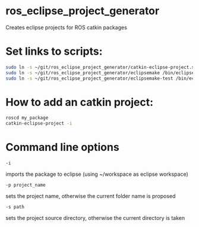 ros_eclipse_project_generator
=============================

Creates eclipse projects for ROS catkin packages

Set links to scripts:
=
```bash
sudo ln -s ~/git/ros_eclipse_project_generator/catkin-eclipse-project.sh /bin/catkin-eclipse-project
sudo ln -s ~/git/ros_eclipse_project_generator/eclipsemake /bin/eclipsemake
sudo ln -s ~/git/ros_eclipse_project_generator/eclipsemake-test /bin/eclipsemake-test
```

How to add an catkin project:
=
```bash
roscd my_package
catkin-eclipse-project -i
```

Command line options
=
`-i`

 imports the package to eclipse (using ~/workspace as eclipse workspace)
 
`-p project_name`

 sets the project name, otherwise the current folder name is proposed
 
`-s path`

 sets the project source directory, otherwise the current directory is taken
